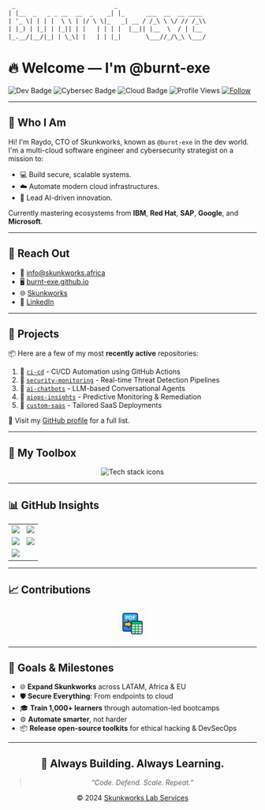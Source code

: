     _                            _  
    | |__  _   _ _ __  __  _    _| |_      ___  __  __ ____
    | '_ \| | | |  \ \ | |/ \ \|_   _| __ / /_\ \ \/ // /_\\
    | |_) | |_| | |_|| | |   | | | |  |__|| |__  \  / | |__ 
    |_.__/|__/|_| | \_\| |   | | |_|       \___//_/\_\ \___/  

# 🔥 Welcome — I'm @burnt-exe

![Dev Badge](https://img.shields.io/badge/Software%20Engineer-181717?style=flat-square&logo=github)
![Cybersec Badge](https://img.shields.io/badge/Cybersecurity-FE3C3C?style=flat-square&logo=hack-the-box)
![Cloud Badge](https://img.shields.io/badge/Cloud%20Native-00BFA5?style=flat-square&logo=cloudflare)
![Profile Views](https://komarev.com/ghpvc/?username=burnt-exe&color=blueviolet&style=flat-square)
[![Follow](https://img.shields.io/github/followers/burnt-exe?label=Follow&style=social)](https://github.com/burnt-exe)

---

## 🧩 Who I Am

Hi! I'm Raydo, CTO of Skunkworks, known as `@burnt-exe` in the dev world. I'm a multi-cloud software engineer and cybersecurity strategist on a mission to:

- 💻 Build secure, scalable systems.
- ☁️ Automate modern cloud infrastructures.
- 🤖 Lead AI-driven innovation.

Currently mastering ecosystems from **IBM**, **Red Hat**, **SAP**, **Google**, and **Microsoft**.

---

## 🧭 Reach Out

- 📧 [info@skunkworks.africa](mailto:info@skunkworks.africa)
- 🖥️ [burnt-exe.github.io](https://burnt-exe.github.io/burnt-exe.io)
- 🌐 [Skunkworks](https://www.skunkworks.africa)
- 💼 [LinkedIn](https://www.linkedin.com/in/raydo-matthee/)

---

## 🧪 Projects

📦 Here are a few of my most **recently active** repositories:

<!--START_SECTION:activity-projects-->
<!-- Automatically populated by GitHub workflow or external action like GitHub Readme Workflows -->
1. 🔄 [`ci-cd`](https://github.com/Skunkworks-Lab-Services/ci-cd) - CI/CD Automation using GitHub Actions
2. 📡 [`security-monitoring`](https://github.com/Skunkworks-Lab-Services/security-monitoring) - Real-time Threat Detection Pipelines
3. 🤖 [`ai-chatbots`](https://github.com/Skunkworks-Lab-Services/ai-chatbots) - LLM-based Conversational Agents
4. 🧠 [`aiops-insights`](https://github.com/Skunkworks-Lab-Services/aiops-insights) - Predictive Monitoring & Remediation
5. 🚀 [`custom-saas`](https://github.com/Skunkworks-Lab-Services/custom-saas) - Tailored SaaS Deployments
<!--END_SECTION:activity-projects-->

📍 Visit my [GitHub profile](https://github.com/burnt-exe) for a full list.

---

## 🧰 My Toolbox

<div align="center">
  <img src="https://skillicons.dev/icons?i=ts,py,bash,yaml,react,flask,nodejs,tailwind,docker,githubactions,firebase,openshift,prometheus,grafana,security" alt="Tech stack icons" />
</div>

---

## 📊 GitHub Insights

<div align="center">
  <table>
    <tr>
      <td><img src="https://github-readme-stats.vercel.app/api?username=burnt-exe&show_icons=true&theme=tokyonight&count_private=true&hide=issues" width="100%"/></td>
      <td><img src="https://github-readme-stats.vercel.app/api/top-langs/?username=burnt-exe&layout=compact&theme=tokyonight&hide=html" width="100%"/></td>
    </tr>
    <tr>
      <td><img src="https://streak-stats.demolab.com/?user=burnt-exe&theme=tokyonight" width="100%"/></td>
      <td><img src="https://github-profile-summary-cards.vercel.app/api/cards/profile-details?username=burnt-exe&theme=tokyonight" width="100%"/></td>
    </tr>
    <tr>
      <td colspan="2"><img src="https://github-readme-activity-graph.vercel.app/graph?username=burnt-exe&theme=tokyonight" width="100%"/></td>
    </tr>
  </table>
</div>

---

## 📈 Contributions

<div align="center">
  <a href="https://fileflip.jamtax.co.za/">
    <img src="https://raw.githubusercontent.com/jamtax/FileFlip/refs/heads/main/assets/favicon.png" alt="FileFlip" width="60"/>
  </a>
</div>

---

## 🚀 Goals & Milestones

- 🌐 **Expand Skunkworks** across LATAM, Africa & EU
- 🛡️ **Secure Everything**: From endpoints to cloud
- 🎓 **Train 1,000+ learners** through automation-led bootcamps
- ⚙️ **Automate smarter**, not harder
- 📦 **Release open-source toolkits** for ethical hacking & DevSecOps

---

<div align="center">
  <h2>🧠 Always Building. Always Learning.</h2>
  <blockquote><em>“Code. Defend. Scale. Repeat.”</em></blockquote>
  <p>© 2024 <a href="https://www.skunkworks.africa">Skunkworks Lab Services</a></p>
</div>
